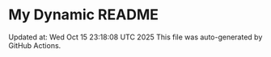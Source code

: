 # My Dynamic README
Updated at: Wed Oct 15 23:18:08 UTC 2025
This file was auto-generated by GitHub Actions.
